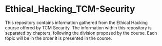 # Ethical_Hacking_TCM-Security
This repository contains information gathered from the Ethical Hacking course offered by TCM Security. The information within this repository is separated by chapters, following the division proposed by the course. Each topic will be in the order it is presented in the course.
